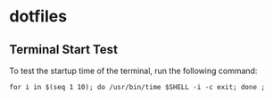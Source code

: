 # dotfiles

## Terminal Start Test

To test the startup time of the terminal, run the following command:

```
for i in $(seq 1 10); do /usr/bin/time $SHELL -i -c exit; done ;
```

